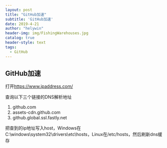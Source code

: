 ```yaml
---
layout: post
title: "GitHub加速"
subtitle: 'GitHub加速'
date: 2019-4-21
author: "helywin"
header-img: img/FishingWarehouses.jpg
catalog: true
header-style: text
tags:
  - GitHub
---
```


## GitHub加速

打开<https://www.ipaddress.com/>

查询以下三个链接的DNS解析地址 

1. github.com 
2. assets-cdn.github.com 
3. github.global.ssl.fastly.net

把查到的ip地址写入host，Windows在C:\windows\system32\drivers\etc\hosts，Linux在/etc/hosts，然后刷新dns缓存